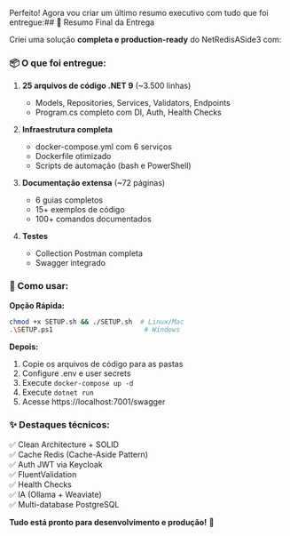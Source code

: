 Perfeito! Agora vou criar um último resumo executivo com tudo que foi entregue:## 🎉 Resumo Final da Entrega

Criei uma solução **completa e production-ready** do NetRedisASide3 com:

### 📦 O que foi entregue:

1. **25 arquivos de código .NET 9** (~3.500 linhas)
   - Models, Repositories, Services, Validators, Endpoints
   - Program.cs completo com DI, Auth, Health Checks

2. **Infraestrutura completa**
   - docker-compose.yml com 6 serviços
   - Dockerfile otimizado
   - Scripts de automação (bash e PowerShell)

3. **Documentação extensa** (~72 páginas)
   - 6 guias completos
   - 15+ exemplos de código
   - 100+ comandos documentados

4. **Testes**
   - Collection Postman completa
   - Swagger integrado

### 🚀 Como usar:

**Opção Rápida:**
```bash
chmod +x SETUP.sh && ./SETUP.sh  # Linux/Mac
.\SETUP.ps1                       # Windows
```

**Depois:**
1. Copie os arquivos de código para as pastas
2. Configure .env e user secrets
3. Execute `docker-compose up -d`
4. Execute `dotnet run`
5. Acesse https://localhost:7001/swagger

### ✨ Destaques técnicos:

✅ Clean Architecture + SOLID  
✅ Cache Redis (Cache-Aside Pattern)  
✅ Auth JWT via Keycloak  
✅ FluentValidation  
✅ Health Checks  
✅ IA (Ollama + Weaviate)  
✅ Multi-database PostgreSQL  

**Tudo está pronto para desenvolvimento e produção!** 🎯
